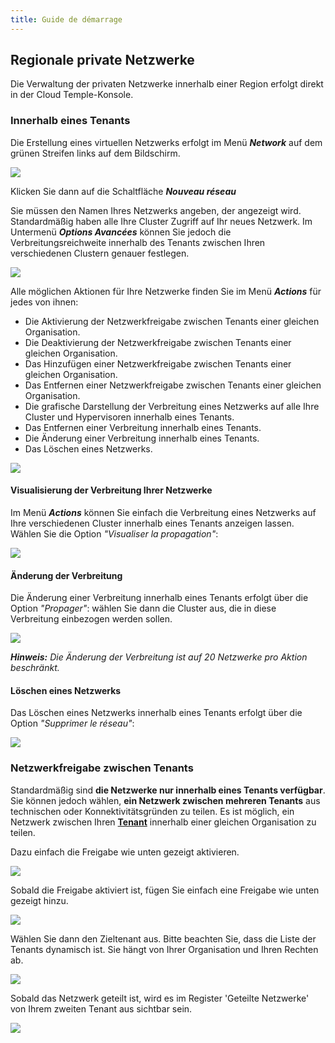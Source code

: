 ```yaml
---
title: Guide de démarrage
---
```


## Regionale private Netzwerke

Die Verwaltung der privaten Netzwerke innerhalb einer Region erfolgt direkt in der Cloud Temple-Konsole.

### Innerhalb eines Tenants

Die Erstellung eines virtuellen Netzwerks erfolgt im Menü __*Network*__ auf dem grünen Streifen links auf dem Bildschirm.

![](images/shiva_network_001.jpg)

Klicken Sie dann auf die Schaltfläche __*Nouveau réseau*__

Sie müssen den Namen Ihres Netzwerks angeben, der angezeigt wird. Standardmäßig haben alle Ihre Cluster Zugriff auf Ihr neues Netzwerk.
Im Untermenü __*Options Avancées*__ können Sie jedoch die Verbreitungsreichweite innerhalb des Tenants zwischen Ihren verschiedenen Clustern genauer festlegen.

![](images/shiva_network_002.jpg)

Alle möglichen Aktionen für Ihre Netzwerke finden Sie im Menü __*Actions*__ für jedes von ihnen:

- Die Aktivierung der Netzwerkfreigabe zwischen Tenants einer gleichen Organisation.
- Die Deaktivierung der Netzwerkfreigabe zwischen Tenants einer gleichen Organisation.
- Das Hinzufügen einer Netzwerkfreigabe zwischen Tenants einer gleichen Organisation.
- Das Entfernen einer Netzwerkfreigabe zwischen Tenants einer gleichen Organisation.
- Die grafische Darstellung der Verbreitung eines Netzwerks auf alle Ihre Cluster und Hypervisoren innerhalb eines Tenants.
- Das Entfernen einer Verbreitung innerhalb eines Tenants.
- Die Änderung einer Verbreitung innerhalb eines Tenants.
- Das Löschen eines Netzwerks.

![](images/shiva_network_003.jpg)

#### Visualisierung der Verbreitung Ihrer Netzwerke

Im Menü __*Actions*__ können Sie einfach die Verbreitung eines Netzwerks auf Ihre verschiedenen Cluster innerhalb eines Tenants anzeigen lassen.
Wählen Sie die Option *"Visualiser la propagation"*:

![](images/shiva_network_004.jpg) 

#### Änderung der Verbreitung

Die Änderung einer Verbreitung innerhalb eines Tenants erfolgt über die Option *"Propager"*:
wählen Sie dann die Cluster aus, die in diese Verbreitung einbezogen werden sollen.

![](images/shiva_network_005.jpg)

__*Hinweis:*__ *Die Änderung der Verbreitung ist auf 20 Netzwerke pro Aktion beschränkt.*

#### Löschen eines Netzwerks

Das Löschen eines Netzwerks innerhalb eines Tenants erfolgt über die Option *"Supprimer le réseau"*:

![](images/shiva_network_006.jpg)

### Netzwerkfreigabe zwischen Tenants

Standardmäßig sind __die Netzwerke nur innerhalb eines Tenants verfügbar__. Sie können jedoch wählen, __ein Netzwerk zwischen mehreren Tenants__ aus technischen oder Konnektivitätsgründen zu teilen.
Es ist möglich, ein Netzwerk zwischen Ihren __[Tenant](../../../console/iam/concepts/#tenant)__ innerhalb einer gleichen Organisation zu teilen.

Dazu einfach die Freigabe wie unten gezeigt aktivieren.

![](images/shiva_network_vn_share_enabled.png)

Sobald die Freigabe aktiviert ist, fügen Sie einfach eine Freigabe wie unten gezeigt hinzu.

![](images/shiva_network_vn_shared.png)

Wählen Sie dann den Zieltenant aus. Bitte beachten Sie, dass die Liste der Tenants dynamisch ist.
Sie hängt von Ihrer Organisation und Ihren Rechten ab.

![](images/shiva_network_vn_shared_tenant.png)

Sobald das Netzwerk geteilt ist, wird es im Register 'Geteilte Netzwerke' von Ihrem zweiten Tenant aus sichtbar sein.

![](images/shiva_network_vn_shared_with_me.png)